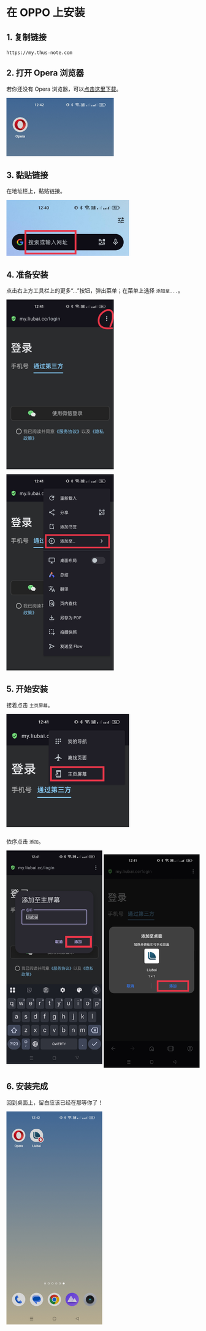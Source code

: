 # 在 OPPO 上安装

## 1. 复制链接

`https://my.thus-note.com`

<CopyButton />

## 2. 打开 Opera 浏览器

若你还没有 Opera 浏览器，可以[点击这里下载](https://musetransfer.com/s/alppnpqsj)。

<img src="./assets-opera/1.jpg" width="280" /> 

## 3. 黏贴链接

在地址栏上，黏贴链接。 

<img src="./assets-opera/2.jpg" width="320" />

## 4. 准备安装

点击右上方工具栏上的更多“...”按钮，弹出菜单；在菜单上选择 `添加至...`。

<img src="./assets-opera/3.jpg" width="280" style="margin-bottom: 10px" />

<img src="./assets-opera/4.jpg" width="280" />

## 5. 开始安装

接着点击 `主页屏幕`。

<img src="./assets-opera/5.jpg" width="320" style="margin-bottom: 10px" />

依序点击 `添加`。

<img src="./assets-opera/6.jpg" width="250" style="margin-bottom: 10px" />

<img src="./assets-opera/7.jpg" width="250" />

## 6. 安装完成

回到桌面上，留白应该已经在那等你了！

<img src="./assets-opera/8.jpg" width="250" />
